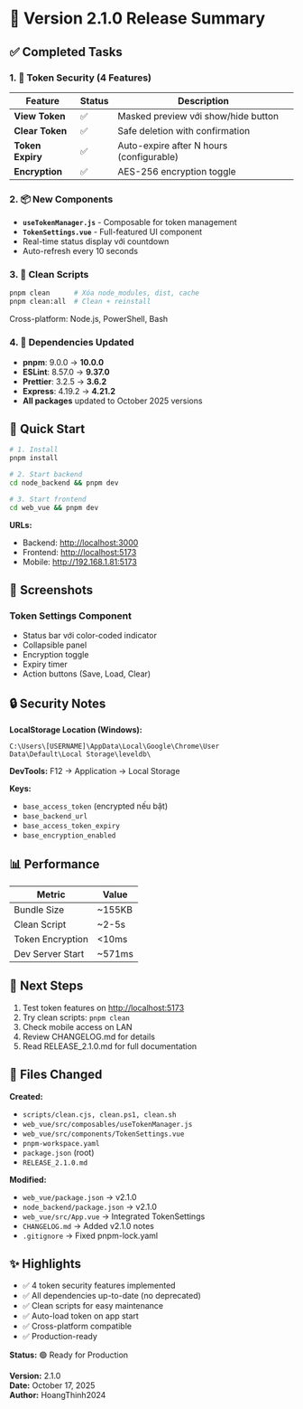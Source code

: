 # 🎉 Version 2.1.0 Release Summary

## ✅ Completed Tasks

### 1. 🔐 Token Security (4 Features)

| Feature | Status | Description |
|---------|--------|-------------|
| **View Token** | ✅ | Masked preview với show/hide button |
| **Clear Token** | ✅ | Safe deletion with confirmation |
| **Token Expiry** | ✅ | Auto-expire after N hours (configurable) |
| **Encryption** | ✅ | AES-256 encryption toggle |

### 2. 📦 New Components

- **`useTokenManager.js`** - Composable for token management
- **`TokenSettings.vue`** - Full-featured UI component
- Real-time status display với countdown
- Auto-refresh every 10 seconds

### 3. 🧹 Clean Scripts

```bash
pnpm clean      # Xóa node_modules, dist, cache
pnpm clean:all  # Clean + reinstall
```

Cross-platform: Node.js, PowerShell, Bash

### 4. 🔄 Dependencies Updated

- **pnpm**: 9.0.0 → **10.0.0**
- **ESLint**: 8.57.0 → **9.37.0**
- **Prettier**: 3.2.5 → **3.6.2**
- **Express**: 4.19.2 → **4.21.2**
- **All packages** updated to October 2025 versions

## 🚀 Quick Start

```bash
# 1. Install
pnpm install

# 2. Start backend
cd node_backend && pnpm dev

# 3. Start frontend
cd web_vue && pnpm dev
```

**URLs:**
- Backend: <http://localhost:3000>
- Frontend: <http://localhost:5173>
- Mobile: <http://192.168.1.81:5173>

## 📸 Screenshots

### Token Settings Component

- Status bar với color-coded indicator
- Collapsible panel
- Encryption toggle
- Expiry timer
- Action buttons (Save, Load, Clear)

## 🔒 Security Notes

**LocalStorage Location (Windows):**

```text
C:\Users\[USERNAME]\AppData\Local\Google\Chrome\User Data\Default\Local Storage\leveldb\
```

**DevTools:** F12 → Application → Local Storage

**Keys:**

- `base_access_token` (encrypted nếu bật)
- `base_backend_url`
- `base_access_token_expiry`
- `base_encryption_enabled`

## 📊 Performance

| Metric | Value |
|--------|-------|
| Bundle Size | ~155KB |
| Clean Script | ~2-5s |
| Token Encryption | <10ms |
| Dev Server Start | ~571ms |

## 🎯 Next Steps

1. Test token features on <http://localhost:5173>
2. Try clean scripts: `pnpm clean`
3. Check mobile access on LAN
4. Review CHANGELOG.md for details
5. Read RELEASE_2.1.0.md for full documentation

## 📝 Files Changed

**Created:**

- `scripts/clean.cjs, clean.ps1, clean.sh`
- `web_vue/src/composables/useTokenManager.js`
- `web_vue/src/components/TokenSettings.vue`
- `pnpm-workspace.yaml`
- `package.json` (root)
- `RELEASE_2.1.0.md`

**Modified:**

- `web_vue/package.json` → v2.1.0
- `node_backend/package.json` → v2.1.0
- `web_vue/src/App.vue` → Integrated TokenSettings
- `CHANGELOG.md` → Added v2.1.0 notes
- `.gitignore` → Fixed pnpm-lock.yaml

## ✨ Highlights

- ✅ 4 token security features implemented
- ✅ All dependencies up-to-date (no deprecated)
- ✅ Clean scripts for easy maintenance
- ✅ Auto-load token on app start
- ✅ Cross-platform compatible
- ✅ Production-ready

**Status:** 🟢 Ready for Production

**Version:** 2.1.0  
**Date:** October 17, 2025  
**Author:** HoangThinh2024
